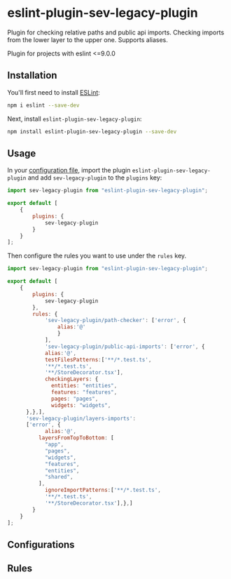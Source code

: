 # eslint-plugin-sev-legacy-plugin

Plugin for checking relative paths and public api imports.
Checking imports from the lower layer to the upper one.
Supports aliases.

Plugin for projects with eslint &lt;=9.0.0

## Installation

You'll first need to install [ESLint](https://eslint.org/):

```sh
npm i eslint --save-dev
```

Next, install `eslint-plugin-sev-legacy-plugin`:

```sh
npm install eslint-plugin-sev-legacy-plugin --save-dev
```

## Usage

In your [configuration file](https://eslint.org/docs/latest/use/configure/configuration-files#configuration-file), import the plugin `eslint-plugin-sev-legacy-plugin` and add `sev-legacy-plugin` to the `plugins` key:

```js
import sev-legacy-plugin from "eslint-plugin-sev-legacy-plugin";

export default [
    {
        plugins: {
            sev-legacy-plugin
        }
    }
];
```

Then configure the rules you want to use under the `rules` key.

```js
import sev-legacy-plugin from "eslint-plugin-sev-legacy-plugin";

export default [
    {
        plugins: {
            sev-legacy-plugin
        },
        rules: {
            'sev-legacy-plugin/path-checker': ['error', {
                alias:'@'
                }
            ],
            'sev-legacy-plugin/public-api-imports': ['error', {
            alias:'@',
            testFilesPatterns:['**/*.test.ts',
            '**/*.test.ts',
            '**/StoreDecorator.tsx'],
            checkingLayers: {
              entities: "entities",
              features: "features",
              pages: "pages",
              widgets: "widgets",
      },},],
      'sev-legacy-plugin/layers-imports':
      ['error', {
            alias:'@',
          layersFromTopToBottom: [
            "app",
            "pages",
            "widgets",
            "features",
            "entities",
            "shared",
          ],
            ignoreImportPatterns:['**/*.test.ts',
            '**/*.test.ts',
            '**/StoreDecorator.tsx'],},]
        }
    }
];
```

## Configurations

<!-- begin auto-generated configs list -->

<!-- end auto-generated configs list -->

## Rules

<!-- begin auto-generated rules list -->



<!-- end auto-generated rules list -->
